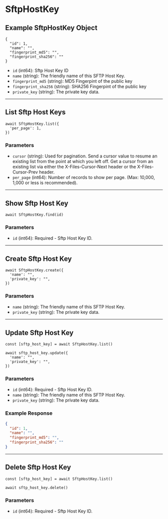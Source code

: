 # SftpHostKey

## Example SftpHostKey Object

```
{
  "id": 1,
  "name": "",
  "fingerprint_md5": "",
  "fingerprint_sha256": ""
}
```

* `id` (int64): Sftp Host Key ID
* `name` (string): The friendly name of this SFTP Host Key.
* `fingerprint_md5` (string): MD5 Fingerpint of the public key
* `fingerprint_sha256` (string): SHA256 Fingerpint of the public key
* `private_key` (string): The private key data.

---

## List Sftp Host Keys

```
await SftpHostKey.list({
  'per_page': 1,
})
```


### Parameters

* `cursor` (string): Used for pagination.  Send a cursor value to resume an existing list from the point at which you left off.  Get a cursor from an existing list via either the X-Files-Cursor-Next header or the X-Files-Cursor-Prev header.
* `per_page` (int64): Number of records to show per page.  (Max: 10,000, 1,000 or less is recommended).

---

## Show Sftp Host Key

```
await SftpHostKey.find(id)
```


### Parameters

* `id` (int64): Required - Sftp Host Key ID.

---

## Create Sftp Host Key

```
await SftpHostKey.create({
  'name': "",
  'private_key': "",
})
```


### Parameters

* `name` (string): The friendly name of this SFTP Host Key.
* `private_key` (string): The private key data.

---

## Update Sftp Host Key

```
const [sftp_host_key] = await SftpHostKey.list()

await sftp_host_key.update({
  'name': "",
  'private_key': "",
})
```

### Parameters

* `id` (int64): Required - Sftp Host Key ID.
* `name` (string): The friendly name of this SFTP Host Key.
* `private_key` (string): The private key data.

### Example Response

```json
{
  "id": 1,
  "name": "",
  "fingerprint_md5": "",
  "fingerprint_sha256": ""
}
```

---

## Delete Sftp Host Key

```
const [sftp_host_key] = await SftpHostKey.list()

await sftp_host_key.delete()
```

### Parameters

* `id` (int64): Required - Sftp Host Key ID.

